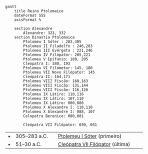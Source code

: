 
```mermaid
gantt
    title Reino Ptolomaico
    dateFormat SSS
    axisFormat %

	section Alexandre
		Alexandre: 323, 332
    section Dinastia Ptolomaica
        Ptolomeu I Sóter : 283,305
        Ptolomeu II Filadelfo : 246,283
        Ptolomeu III Evérgeta : 221,246
	    Ptolemeu IV Filópator: 205,221
	    Ptolomeu V Epifanio: 180, 205
	    Cleopatra I: 180, 193
	    Ptolemeu VI Filómetor: 145, 180
	    Ptolemeu VII Novo Filópator: 145
	    Cleópatra II: 164,171
		Ptolemeu VIII Fiscão: 160,163
		Ptolemeu VIII Fiscão: 131,144
		Ptolemeu VIII Fiscão: 116,126
		Ptolemeu IX Látiro: 110,116
		Ptolemeu IX Látiro: 107,110
		Ptolemeu IX Látiro: 080,088
		Ptolomeu X Alexandre I: 110,110
		Ptolomeu X Alexandre I: 088, 107
		Celopatra Berenice: 080,081
		
		Cleópatra VII Filópator: 030, 051

```

|     |              |     |                                                                                                       |     |     |
| --- | ------------ | --- | ----------------------------------------------------------------------------------------------------- | --- | --- |
| •   | 305–283 a.C. |     | [Ptolemeu I Sóter](https://pt.wikipedia.org/wiki/Ptolemeu_I_S%C3%B3ter "Ptolemeu I Sóter") (primeiro) |     |     |
| •   | 51–30 a.C.   |     | [Cleópatra VII Filópator](https://pt.wikipedia.org/wiki/Cle%C3%B3patra "Cleópatra") (última)          |     |     |